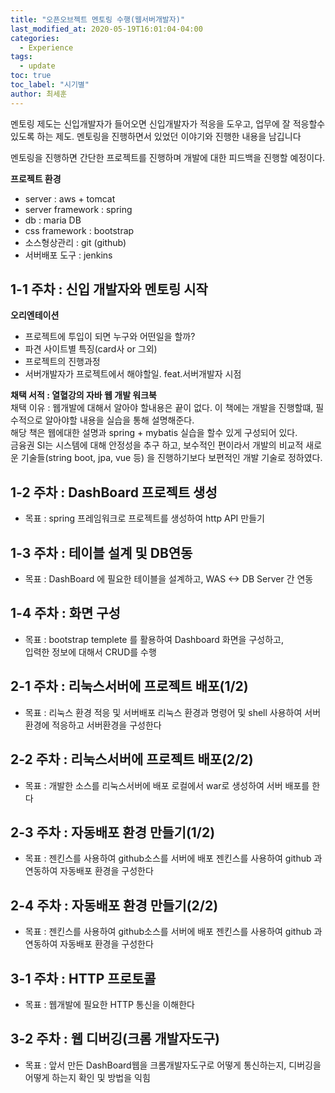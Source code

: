 ```yaml
---
title: "오픈오브젝트 멘토링 수행(웹서버개발자)"
last_modified_at: 2020-05-19T16:01:04-04:00
categories:
  - Experience
tags:
  - update
toc: true
toc_label: "시기별"
author: 최세훈
---
```


멘토링 제도는 신입개발자가 들어오면 신입개발자가 적응을 도우고, 업무에 잘 적응할수 있도록 하는 제도.
멘토링을 진행하면서 있었던 이야기와 진행한 내용을 남깁니다

멘토링을 진행하면 간단한 프로젝트를 진행하며 개발에 대한 피드백을 진행할 예정이다.

**프로젝트 환경**

- server : aws + tomcat
- server framework : spring
- db : maria DB
- css framework : bootstrap
- 소스형상관리 : git (github)
- 서버배포 도구 : jenkins

## 1-1 주차 : 신입 개발자와 멘토링 시작

**오리엔테이션**

- 프로젝트에 투입이 되면 누구와 어떤일을 할까?
- 파견 사이트별 특징(card사 or 그외)
- 프로젝트의 진행과정
- 서버개발자가 프로젝트에서 해야할일. feat.서버개발자 시점

**채택 서적 : 열혈강의 자바 웹 개발 워크북**  
채택 이유 : 웹개발에 대해서 알아야 할내용은 끝이 없다. 이 책에는 개발을 진행할떄, 필수적으로 알아야할 내용을 실습을 통해 설명해준다.  
해당 책은 웹에대한 설명과 spring + mybatis 실습을 할수 있게 구성되어 있다.  
금융권 SI는 시스템에 대해 안정성을 추구 하고, 보수적인 편이라서 개발의 비교적 새로운 기술들(string boot, jpa, vue 등) 을 진행하기보다 보편적인 개발 기술로 정하였다.

## 1-2 주차 : DashBoard 프로젝트 생성

- 목표 : spring 프레임워크로 프로젝트를 생성하여 http API 만들기

## 1-3 주차 : 테이블 설계 및 DB연동

- 목표 : DashBoard 에 필요한 테이블을 설계하고, WAS <-> DB Server 간 연동

## 1-4 주차 : 화면 구성

- 목표 : bootstrap templete 를 활용하여 Dashboard 화면을 구성하고,  
  입력한 정보에 대해서 CRUD를 수행

## 2-1 주차 : 리눅스서버에 프로젝트 배포(1/2)

- 목표 : 리눅스 환경 적응 및 서버배포
  리눅스 환경과 명령어 및 shell 사용하여 서버환경에 적응하고 서버환경을 구성한다

## 2-2 주차 : 리눅스서버에 프로젝트 배포(2/2)

- 목표 : 개발한 소스를 리눅스서버에 배포
  로컬에서 war로 생성하여 서버 배포를 한다

## 2-3 주차 : 자동배포 환경 만들기(1/2)

- 목표 : 젠킨스를 사용하여 github소스를 서버에 배포
  젠킨스를 사용하여 github 과 연동하여 자동배포 환경을 구성한다

## 2-4 주차 : 자동배포 환경 만들기(2/2)

- 목표 : 젠킨스를 사용하여 github소스를 서버에 배포
  젠킨스를 사용하여 github 과 연동하여 자동배포 환경을 구성한다

## 3-1 주차 : HTTP 프로토콜

- 목표 : 웹개발에 필요한 HTTP 통신을 이해한다

## 3-2 주차 : 웹 디버깅(크롬 개발자도구)

- 목표 : 앞서 만든 DashBoard웹을 크롬개발자도구로 어떻게 통신하는지, 디버깅을 어떻게 하는지 확인 및 방법을 익힘
